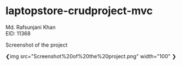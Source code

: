 # laptopstore-crudproject-mvc
Md. Rafsunjani Khan <br/>
EID: 11368 <br/>


Screenshot of the project </br>

❮img src="Screenshot%20of%20the%20project.png" width="100" ❯


